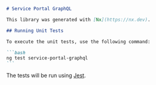 ````markdown
# Service Portal GraphQL

This library was generated with [Nx](https://nx.dev).

## Running Unit Tests

To execute the unit tests, use the following command:

```bash
ng test service-portal-graphql
```
````

The tests will be run using [Jest](https://jestjs.io).

```

```
